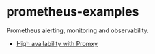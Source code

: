 # prometheus-examples
Prometheus alerting, monitoring and observability.

-  [High availability with Promxy](ha-with-promxy/)
